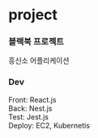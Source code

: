 # project
### 블랙북 프로젝트
흥신소 어플리케이션

### Dev
Front: React.js  
Back: Nest.js  
Test: Jest.js  
Deploy: EC2, Kubernetis  
